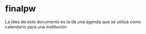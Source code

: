 # finalpw

La idea de este documento es la de una agenda que se utiliza como calendario para una institución
